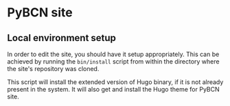 # PyBCN site
## Local environment setup

In order to edit the site, you should have it setup appropriately.
This can be achieved by running the `bin/install` script from within
the directory where the site's repository was cloned.

This script will install the extended version of Hugo binary, if it is
not already present in the system.  It will also get and install the
Hugo theme for PyBCN site.
